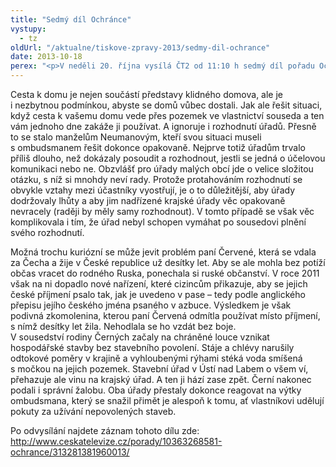 ```yaml
---
title: "Sedmý díl Ochránce"
vystupy:
  - tz
oldUrl: "/aktualne/tiskove-zpravy-2013/sedmy-dil-ochrance"
date: 2013-10-18
perex: "<p>V neděli 20. října vysílá ČT2 od 11:10 h sedmý díl pořadu Ochránce. Tři příběhy tohoto dílu spojuje nejspíš trpělivost, kterou se stěžovatelé museli při jednání s úřady obrnit. První řešili problém s příjezdovou cestou přes cizí pozemek, další s anglickým přepisem svého jména a třetí se snažili zamezit nepovoleným stavbám v sousedství. Repríza tohoto dílu je na programu ČT2 tentokrát až v pátek 25. 10. v 9:10 a další opakování jsou pak zařazena do vysílání ČT2 v neděli a úterý vždy po půlnoci.</p>"
---
```


<!-- imported from the old website -->

<p>Cesta k domu je nejen součástí představy klidného domova, ale je i nezbytnou podmínkou, abyste se domů vůbec dostali. Jak ale řešit situaci, když cesta k vašemu domu vede přes pozemek ve vlastnictví souseda a ten vám jednoho dne zakáže ji používat. A ignoruje i rozhodnutí úřadů. Přesně to se stalo manželům Neumanovým, kteří svou situaci museli s ombudsmanem řešit dokonce opakovaně. Nejprve totiž úřadům trvalo příliš dlouho, než dokázaly posoudit a rozhodnout, jestli se jedná o účelovou komunikaci nebo ne. Obzvlášť pro úřady malých obcí jde o velice složitou otázku, s níž si mnohdy neví rady. Protože protahováním rozhodnutí se obvykle vztahy mezi účastníky vyostřují, je o to důležitější, aby úřady dodržovaly lhůty a aby jim nadřízené krajské úřady věc opakovaně nevracely (raději by měly samy rozhodnout). V tomto případě se však věc komplikovala i tím, že úřad nebyl schopen vymáhat po sousedovi plnění svého rozhodnutí.</p><p>Možná trochu kuriózní se může jevit problém paní Červené, která se vdala za Čecha a žije v České republice už desítky let. Aby se ale mohla bez potíží občas vracet do rodného Ruska, ponechala si ruské občanství. V roce 2011 však na ni dopadlo nové nařízení, které cizincům přikazuje, aby se jejich české příjmení psalo tak, jak je uvedeno v pase – tedy podle anglického přepisu jejího českého jména psaného v azbuce. Výsledkem je však podivná zkomolenina, kterou paní Červená odmítla používat místo příjmení, s nímž desítky let žila. Nehodlala se ho vzdát bez boje.<br />V sousedství rodiny Černých začaly na chráněné louce vznikat hospodářské stavby bez stavebního povolení. Stáje a chlévy narušily odtokové poměry v krajině a vyhloubenými rýhami stéká voda smíšená s močkou na jejich pozemek. Stavební úřad v Ústí nad Labem o všem ví, přehazuje ale vinu na krajský úřad. A ten ji hází zase zpět. Černí nakonec podali i správní žalobu. Oba úřady přestaly dokonce reagovat na výtky ombudsmana, který se snažil přimět je alespoň k tomu, ať vlastníkovi udělují pokuty za užívání nepovolených staveb.</p><p>Po odvysílání najdete záznam tohoto dílu zde: <a title="Otevření do nového okna" href="http://www.ceskatelevize.cz/porady/10363268581-ochrance/313281381960013/" target="_blank">http://www.ceskatelevize.cz/porady/10363268581-ochrance/313281381960013/</a> </p>
